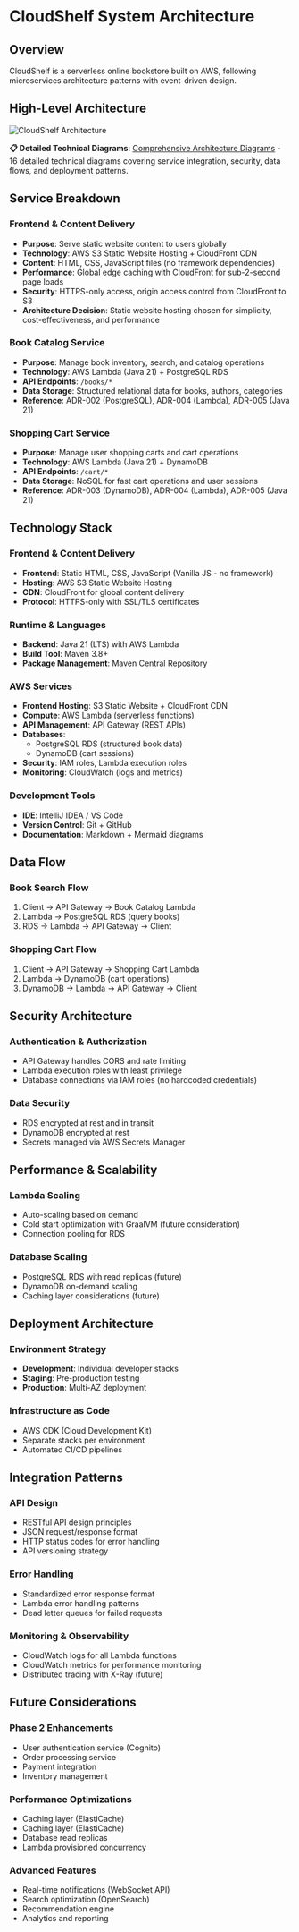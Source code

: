 # CloudShelf System Architecture

## Overview

CloudShelf is a serverless online bookstore built on AWS, following microservices architecture patterns with event-driven design.

## High-Level Architecture

![CloudShelf Architecture](cloudshelf-architecture-diagram.png)

**📋 Detailed Technical Diagrams**: [Comprehensive Architecture Diagrams](cloudshelf-detailed-architecture-diagrams.md) - 16 detailed technical diagrams covering service integration, security, data flows, and deployment patterns.

## Service Breakdown

### Frontend & Content Delivery

- **Purpose**: Serve static website content to users globally
- **Technology**: AWS S3 Static Website Hosting + CloudFront CDN
- **Content**: HTML, CSS, JavaScript files (no framework dependencies)
- **Performance**: Global edge caching with CloudFront for sub-2-second page loads
- **Security**: HTTPS-only access, origin access control from CloudFront to S3
- **Architecture Decision**: Static website hosting chosen for simplicity, cost-effectiveness, and performance

### Book Catalog Service

- **Purpose**: Manage book inventory, search, and catalog operations
- **Technology**: AWS Lambda (Java 21) + PostgreSQL RDS
- **API Endpoints**: `/books/*`
- **Data Storage**: Structured relational data for books, authors, categories
- **Reference**: ADR-002 (PostgreSQL), ADR-004 (Lambda), ADR-005 (Java 21)

### Shopping Cart Service

- **Purpose**: Manage user shopping carts and cart operations
- **Technology**: AWS Lambda (Java 21) + DynamoDB
- **API Endpoints**: `/cart/*`
- **Data Storage**: NoSQL for fast cart operations and user sessions
- **Reference**: ADR-003 (DynamoDB), ADR-004 (Lambda), ADR-005 (Java 21)

## Technology Stack

### Frontend & Content Delivery

- **Frontend**: Static HTML, CSS, JavaScript (Vanilla JS - no framework)
- **Hosting**: AWS S3 Static Website Hosting
- **CDN**: CloudFront for global content delivery
- **Protocol**: HTTPS-only with SSL/TLS certificates

### Runtime & Languages

- **Backend**: Java 21 (LTS) with AWS Lambda
- **Build Tool**: Maven 3.8+
- **Package Management**: Maven Central Repository

### AWS Services

- **Frontend Hosting**: S3 Static Website + CloudFront CDN
- **Compute**: AWS Lambda (serverless functions)
- **API Management**: API Gateway (REST APIs)
- **Databases**:
  - PostgreSQL RDS (structured book data)
  - DynamoDB (cart sessions)
- **Security**: IAM roles, Lambda execution roles
- **Monitoring**: CloudWatch (logs and metrics)

### Development Tools

- **IDE**: IntelliJ IDEA / VS Code
- **Version Control**: Git + GitHub
- **Documentation**: Markdown + Mermaid diagrams

## Data Flow

### Book Search Flow

1. Client → API Gateway → Book Catalog Lambda
2. Lambda → PostgreSQL RDS (query books)
3. RDS → Lambda → API Gateway → Client

### Shopping Cart Flow

1. Client → API Gateway → Shopping Cart Lambda
2. Lambda → DynamoDB (cart operations)
3. DynamoDB → Lambda → API Gateway → Client

## Security Architecture

### Authentication & Authorization

- API Gateway handles CORS and rate limiting
- Lambda execution roles with least privilege
- Database connections via IAM roles (no hardcoded credentials)

### Data Security

- RDS encrypted at rest and in transit
- DynamoDB encrypted at rest
- Secrets managed via AWS Secrets Manager

## Performance & Scalability

### Lambda Scaling

- Auto-scaling based on demand
- Cold start optimization with GraalVM (future consideration)
- Connection pooling for RDS

### Database Scaling

- PostgreSQL RDS with read replicas (future)
- DynamoDB on-demand scaling
- Caching layer considerations (future)

## Deployment Architecture

### Environment Strategy

- **Development**: Individual developer stacks
- **Staging**: Pre-production testing
- **Production**: Multi-AZ deployment

### Infrastructure as Code

- AWS CDK (Cloud Development Kit)
- Separate stacks per environment
- Automated CI/CD pipelines

## Integration Patterns

### API Design

- RESTful API design principles
- JSON request/response format
- HTTP status codes for error handling
- API versioning strategy

### Error Handling

- Standardized error response format
- Lambda error handling patterns
- Dead letter queues for failed requests

### Monitoring & Observability

- CloudWatch logs for all Lambda functions
- CloudWatch metrics for performance monitoring
- Distributed tracing with X-Ray (future)

## Future Considerations

### Phase 2 Enhancements

- User authentication service (Cognito)
- Order processing service
- Payment integration
- Inventory management

### Performance Optimizations

- Caching layer (ElastiCache)
- Caching layer (ElastiCache)
- Database read replicas
- Lambda provisioned concurrency

### Advanced Features

- Real-time notifications (WebSocket API)
- Search optimization (OpenSearch)
- Recommendation engine
- Analytics and reporting
